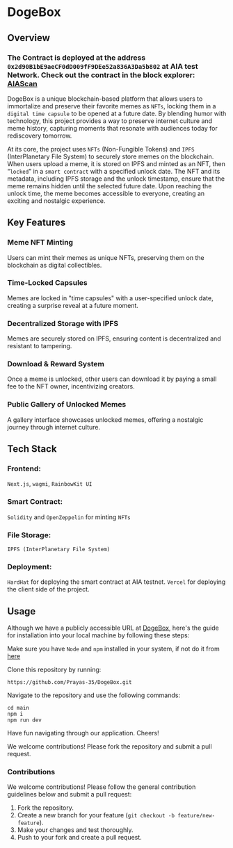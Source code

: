 # DogeBox

## Overview

### The Contract is deployed at the address `0x2d90B1bE9aeCF0dD009fF9DEe52a836A3Da5b802` at AIA test Network. Check out the contract in the block explorer: [AIAScan](https://testnet.aiascan.com/address/0x2d90B1bE9aeCF0dD009fF9DEe52a836A3Da5b802)

DogeBox is a unique blockchain-based platform that allows users to immortalize and preserve their favorite memes as `NFTs`, locking them in a `digital time capsule` to be opened at a future date. By blending humor with technology, this project provides a way to preserve internet culture and meme history, capturing moments that resonate with audiences today for rediscovery tomorrow.

At its core, the project uses `NFTs` (Non-Fungible Tokens) and `IPFS` (InterPlanetary File System) to securely store memes on the blockchain. When users upload a meme, it is stored on IPFS and minted as an NFT, then “`locked`” in a `smart contract` with a specified unlock date. The NFT and its metadata, including IPFS storage and the unlock timestamp, ensure that the meme remains hidden until the selected future date. Upon reaching the unlock time, the meme becomes accessible to everyone, creating an exciting and nostalgic experience.

## Key Features

### Meme NFT Minting

Users can mint their memes as unique NFTs, preserving them on the blockchain as digital collectibles.

### Time-Locked Capsules

Memes are locked in "time capsules" with a user-specified unlock date, creating a surprise reveal at a future moment.

### Decentralized Storage with IPFS

Memes are securely stored on IPFS, ensuring content is decentralized and resistant to tampering.

### Download & Reward System

Once a meme is unlocked, other users can download it by paying a small fee to the NFT owner, incentivizing creators.

### Public Gallery of Unlocked Memes

A gallery interface showcases unlocked memes, offering a nostalgic journey through internet culture.

## Tech Stack

### Frontend:

`Next.js`, `wagmi`, `RainbowKit UI`

### Smart Contract:

`Solidity` and `OpenZeppelin` for minting `NFTs`

### File Storage:

`IPFS (InterPlanetary File System)`

### Deployment:

`HardHat` for deploying the smart contract at AIA testnet. `Vercel` for deploying the client side of the project.

## Usage

Although we have a publicly accessible URL at [DogeBox](https://doge-box.vercel.app), here's the guide for installation into your local machine by following these steps:

Make sure you have `Node` and `npm` installed in your system, if not do it from [here](https://nodejs.org/en/download/prebuilt-installer)

Clone this repository by running:

```
https://github.com/Prayas-35/DogeBox.git
```

Navigate to the repository and use the following commands:

```
cd main
npm i
npm run dev
```

Have fun navigating through our application. Cheers!

We welcome contributions! Please fork the repository and submit a pull request.

### Contributions

We welcome contributions! Please follow the general contribution guidelines below and submit a pull request:

1. Fork the repository.
2. Create a new branch for your feature (`git checkout -b feature/new-feature`).
3. Make your changes and test thoroughly.
4. Push to your fork and create a pull request.
